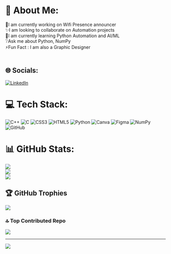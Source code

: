 # 💫 About Me:
🔭I am currently working on Wifi Presence announcer<br>✨I am looking to collaborate on Automation projects<br>👾I am currently learning Python Automation and AI/ML<br>❔Ask me about Python, NumPy<br>⚡Fun Fact : I am also a Graphic Designer<br><br>


## 🌐 Socials:
[![LinkedIn](https://img.shields.io/badge/LinkedIn-%230077B5.svg?logo=linkedin&logoColor=white)](https://linkedin.com/in/https://www.linkedin.com/in/shibtain/) 

# 💻 Tech Stack:
![C++](https://img.shields.io/badge/c++-%2300599C.svg?style=for-the-badge&logo=c%2B%2B&logoColor=white) ![C](https://img.shields.io/badge/c-%2300599C.svg?style=for-the-badge&logo=c&logoColor=white) ![CSS3](https://img.shields.io/badge/css3-%231572B6.svg?style=for-the-badge&logo=css3&logoColor=white) ![HTML5](https://img.shields.io/badge/html5-%23E34F26.svg?style=for-the-badge&logo=html5&logoColor=white) ![Python](https://img.shields.io/badge/python-3670A0?style=for-the-badge&logo=python&logoColor=ffdd54) ![Canva](https://img.shields.io/badge/Canva-%2300C4CC.svg?style=for-the-badge&logo=Canva&logoColor=white) ![Figma](https://img.shields.io/badge/figma-%23F24E1E.svg?style=for-the-badge&logo=figma&logoColor=white) ![NumPy](https://img.shields.io/badge/numpy-%23013243.svg?style=for-the-badge&logo=numpy&logoColor=white) ![GitHub](https://img.shields.io/badge/github-%23121011.svg?style=for-the-badge&logo=github&logoColor=white)
# 📊 GitHub Stats:
![](https://github-readme-stats.vercel.app/api?username=TalibShibtain&theme=dark&hide_border=false&include_all_commits=true&count_private=true)<br/>
![](https://github-readme-streak-stats.herokuapp.com/?user=TalibShibtain&theme=dark&hide_border=false)<br/>
![](https://github-readme-stats.vercel.app/api/top-langs/?username=TalibShibtain&theme=dark&hide_border=false&include_all_commits=true&count_private=true&layout=compact)

## 🏆 GitHub Trophies
![](https://github-profile-trophy.vercel.app/?username=TalibShibtain&theme=radical&no-frame=false&no-bg=true&margin-w=4)

### 🔝 Top Contributed Repo
![](https://github-contributor-stats.vercel.app/api?username=TalibShibtain&limit=5&theme=dark&combine_all_yearly_contributions=true)

---
[![](https://visitcount.itsvg.in/api?id=TalibShibtain&icon=2&color=12)](https://visitcount.itsvg.in)

<!-- Proudly created with GPRM ( https://gprm.itsvg.in ) -->
